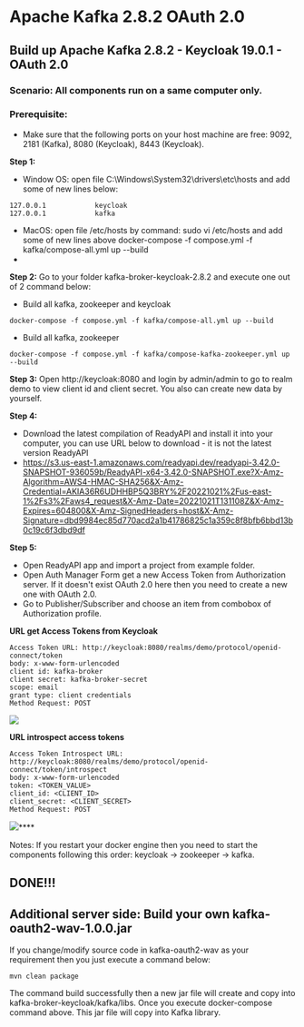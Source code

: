 # Apache Kafka 2.8.2 OAuth 2.0

## Build up Apache Kafka 2.8.2 - Keycloak 19.0.1 - OAuth 2.0

### Scenario: All components run on a same computer only.

### Prerequisite:
- Make sure that the following ports on your host machine are free: 9092, 2181 (Kafka), 8080 (Keycloak), 8443 (Keycloak).

**Step 1:**
- Window OS: open file C:\Windows\System32\drivers\etc\hosts and add some of new lines below:
```
127.0.0.1            keycloak
127.0.0.1            kafka
```
- MacOS: open file /etc/hosts by command: sudo vi /etc/hosts and add some of new lines above
  docker-compose -f compose.yml -f kafka/compose-all.yml up --build
-
**Step 2:** Go to your folder kafka-broker-keycloak-2.8.2 and execute one out of 2 command below:
- Build all kafka, zookeeper and keycloak
```
docker-compose -f compose.yml -f kafka/compose-all.yml up --build
```
- Build all kafka, zookeeper
```
docker-compose -f compose.yml -f kafka/compose-kafka-zookeeper.yml up --build
```

**Step 3:** Open http://keycloak:8080 and login by admin/admin to go to realm demo to view client id and client secret. You also can create new data by yourself.

**Step 4:**
- Download the latest compilation of ReadyAPI and install it into your computer, you can use URL below to download - it is not the latest version ReadyAPI
- https://s3.us-east-1.amazonaws.com/readyapi.dev/readyapi-3.42.0-SNAPSHOT-936059b/ReadyAPI-x64-3.42.0-SNAPSHOT.exe?X-Amz-Algorithm=AWS4-HMAC-SHA256&X-Amz-Credential=AKIA36R6UDHHBP5Q3BRY%2F20221021%2Fus-east-1%2Fs3%2Faws4_request&X-Amz-Date=20221021T131108Z&X-Amz-Expires=604800&X-Amz-SignedHeaders=host&X-Amz-Signature=dbd9984ec85d770acd2a1b41786825c1a359c8f8bfb6bbd13b0c19c6f3dbd9df

**Step 5:**
- Open ReadyAPI app and import a project from example folder.
- Open Auth Manager Form get a new Access Token from Authorization server. If it doesn't exist OAuth 2.0 here then you need to create a new one with OAuth 2.0.
- Go to Publisher/Subscriber and choose an item from combobox of Authorization profile.

**URL get Access Tokens from Keycloak**
```
Access Token URL: http://keycloak:8080/realms/demo/protocol/openid-connect/token
body: x-www-form-urlencoded
client id: kafka-broker
client secret: kafka-broker-secret
scope: email
grant type: client credentials
Method Request: POST
```
![](kafka-oauth2-wav/images/img_1.png)

**URL introspect access tokens**
```
Access Token Introspect URL: http://keycloak:8080/realms/demo/protocol/openid-connect/token/introspect
body: x-www-form-urlencoded
token: <TOKEN_VALUE>
client_id: <CLIENT_ID>
client_secret: <CLIENT_SECRET>
Method Request: POST
```
![](kafka-oauth2-wav/images/img.png)****

Notes: If you restart your docker engine then you need to start the components following this order: keycloak -> zookeeper -> kafka.

**DONE!!!**
-----------

## Additional server side: Build your own kafka-oauth2-wav-1.0.0.jar

If you change/modify source code in kafka-oauth2-wav as your requirement then you just execute a command below:
```
mvn clean package
```
The command build successfully then a new jar file will create and copy into kafka-broker-keycloak/kafka/libs. Once you execute docker-compose command above. This jar file will copy into Kafka library.